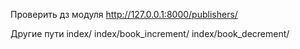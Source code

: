 Проверить дз модуля http://127.0.0.1:8000/publishers/

Другие пути 
index/
index/book_increment/
index/book_decrement/

